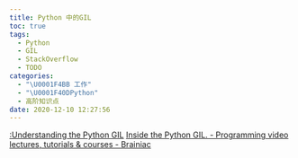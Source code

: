 ```yaml
---
title: Python 中的GIL
toc: true
tags:
  - Python
  - GIL
  - StackOverflow
  - TODO
categories:
  - "\U0001F4BB 工作"
  - "\U0001F40DPython"
  - 高阶知识点
date: 2020-12-10 12:27:56
---
```

[:Understanding the Python GIL](http://www.dabeaz.com/GIL/)
[Inside the Python GIL. - Programming video lectures, tutorials & courses - Brainiac](http://brainiac.io/videos/91/inside-the-python-gil)